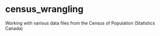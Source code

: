 # census_wrangling
Working with various data files from the Census of Population (Statistics Canada)
